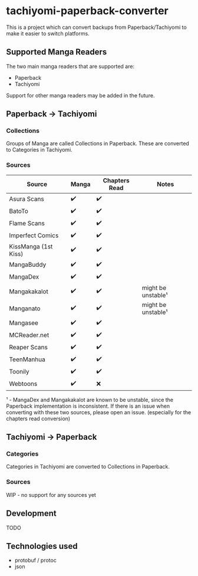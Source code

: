 # tachiyomi-paperback-converter

This is a project which can convert backups from Paperback/Tachiyomi to make it easier to switch platforms.

## Supported Manga Readers

The two main manga readers that are supported are:

- Paperback
- Tachiyomi

Support for other manga readers may be added in the future.

## Paperback -> Tachiyomi

### Collections

Groups of Manga are called Collections in Paperback. These are converted to Categories in Tachiyomi.

### Sources

| Source               | Manga | Chapters Read | Notes              |
| -------------------- | ----- | ------------- | ------------------ |
| Asura Scans          | ✔️     | ✔️             |                    |
| BatoTo               | ✔️     | ✔️             |                    |
| Flame Scans          | ✔️     | ✔️             |                    |
| Imperfect Comics     | ✔️     | ✔️             |                    |
| KissManga (1st Kiss) | ✔️     | ✔️             |                    |
| MangaBuddy           | ✔️     | ✔️             |                    |
| MangaDex             | ✔️     | ✔️             |                    |
| Mangakakalot         | ✔️     | ✔️             | might be unstable¹ |
| Manganato            | ✔️     | ✔️             | might be unstable¹ |
| Mangasee             | ✔️     | ✔️             |                    |
| MCReader.net         | ✔️     | ✔️             |                    |
| Reaper Scans         | ✔️     | ✔️             |                    |
| TeenManhua           | ✔️     | ✔️             |                    |
| Toonily              | ✔️     | ✔️             |                    |
| Webtoons             | ✔️     | ❌             |                    |

¹ - MangaDex and Mangakakalot are known to be unstable, since the Paperback implementation is inconsistent. If there is an issue when converting with these two sources, please open an issue. (especially for the chapters read conversion)

## Tachiyomi -> Paperback

### Categories

Categories in Tachiyomi are converted to Collections in Paperback.

### Sources

WIP - no support for any sources yet

## Development

TODO

## Technologies used

- protobuf / protoc
- json
